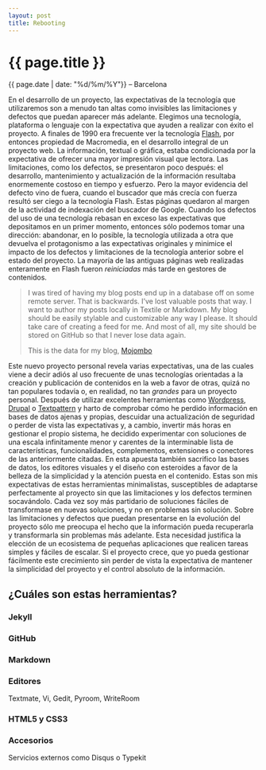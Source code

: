 ```yaml
---
layout: post
title: Rebooting
---
```


{{ page.title }}
================

{{ page.date | date: "%d/%m/%Y"}} &ndash; Barcelona

En el desarrollo de un proyecto, las expectativas de la tecnología que utilizaremos son a menudo tan altas como invisibles las limitaciones y defectos que puedan aparecer más adelante. Elegimos una tecnología, plataforma o lenguaje con la expectativa que ayuden a realizar con éxito el proyecto. A finales de 1990 era frecuente ver la tecnología [Flash](http://www.adobe.com), por entonces propiedad de Macromedia, en el desarrollo integral de un proyecto web. La información, textual o gráfica, estaba condicionada por la expectativa de ofrecer una mayor impresión visual que lectora. Las limitaciones, como los defectos, se presentaron poco después: el desarrollo, mantenimiento y actualización de la información resultaba enormemente costoso en tiempo y esfuerzo. Pero la mayor evidencia del defecto vino de fuera, cuando el buscador que más crecía con fuerza resultó ser ciego a la tecnología Flash. Estas páginas quedaron al margen de la actividad de indexación del buscador de Google. Cuando los defectos del uso de una tecnología rebasan en exceso las expectativas que depositamos en un primer momento, entonces sólo podemos tomar una dirección: abandonar, en lo posible, la tecnología utilizada a otra que devuelva el protagonismo a las expectativas originales y minimice el impacto de los defectos y limitaciones de la tecnología anterior sobre el estado del proyecto. La mayoría de las antiguas páginas web realizadas enteramente en Flash fueron *reiniciadas* más tarde en gestores de contenidos.

>I was tired of having my blog posts end up in a database off on some remote server. That is backwards. I’ve lost valuable posts that way. I want to author my posts locally in Textile or Markdown. My blog should be easily stylable and customizable any way I please. It should take care of creating a feed for me. And most of all, my site should be stored on GitHub so that I never lose data again.
> 
>This is the data for my blog, [Mojombo](http://github.com/mojombo/mojombo.github.com)


Este nuevo proyecto personal revela varias expectativas, una de las cuales viene a decir adiós al uso frecuente de unas tecnologías orientadas a la creación y publicación de contenidos en la web a favor de otras, quizá no tan populares todavía o, en realidad, no tan _grandes_ para un proyecto personal. Después de utilizar excelentes herramientas como [Wordpress](http://wordpress.org), [Drupal](http://drupal.org) o [Textpattern](http://textpattern.com) y harto de comprobar cómo he perdido información en bases de datos ajenas y propias, descuidar una actualización de seguridad o perder de vista las expectativas y, a cambio, invertir más horas en gestionar el propio sistema, he decidido experimentar con soluciones de una escala infinitamente menor y carentes de la interminable lista de características, funcionalidades, complementos, extensiones o conectores de las anteriormente citadas. En esta apuesta también sacrifico las bases de datos, los editores visuales y el diseño con esteroides a favor de la belleza de la simplicidad y la atención puesta en el contenido. Estas son mis expectativas de estas herramientas minimalistas, susceptibles de adaptarse perfectamente al proyecto sin que las limitaciones y los defectos terminen socavándolo. Cada vez soy más partidario de soluciones fáciles de transformase en nuevas soluciones, y no en problemas sin solución. Sobre las limitaciones y defectos que puedan presentarse en la evolución del proyecto sólo me preocupa el hecho que la información pueda recuperarla y transformarla sin problemas más adelante. Esta necesidad justifica la elección de un ecosistema de pequeñas aplicaciones que realicen tareas simples y fáciles de escalar. Si el proyecto crece, que yo pueda gestionar fácilmente este crecimiento sin perder de vista la expectativa de mantener la simplicidad del proyecto y el control absoluto de la información.

¿Cuáles son estas herramientas?
-------------------------------

### Jekyll


### GitHub

### Markdown


### Editores

Textmate, Vi, Gedit, Pyroom, WriteRoom

### HTML5 y CSS3

### Accesorios 

Servicios externos como Disqus o Typekit


